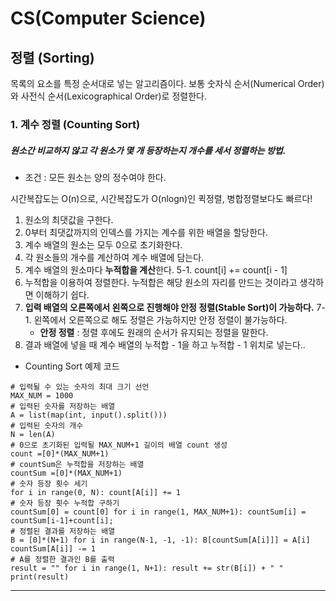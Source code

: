 CS(Computer Science)
=====================
정렬 (Sorting)
------------------
목록의 요소를 특정 순서대로 넣는 알고리즘이다. 보통 숫자식 순서(Numerical Order)와 사전식 순서(Lexicographical Order)로 정렬한다.

### 1. 계수 정렬 (Counting Sort)
##### 원소간 비교하지 않고 각 원소가 몇 개 등장하는지 개수를 세서 정렬하는 방법.
* 조건 : 모든 원소는 양의 정수여야 한다.

시간복잡도는 O(n)으로, 시간복잡도가 O(nlogn)인 퀵정렬, 병합정렬보다도 빠르다!
1. 원소의 최댓값을 구한다.
2. 0부터 최댓값까지의 인덱스를 가지는 계수를 위한 배열을 할당한다.
3. 계수 배열의 원소는 모두 0으로 초기화한다.
4. 각 원소들의 개수를 계산하여 계수 배열에 담는다.
5. 계수 배열의 원소마다 **누적합을 계산**한다.
5-1. count[i] += count[i - 1]
6. 누적합을 이용하여 정렬한다. 누적합은 해당 원소의 자리를 만드는 것이라고 생각하면 이해하기 쉽다.
7. **입력 배열의 오른쪽에서 왼쪽으로 진행해야 안정 정렬(Stable Sort)이 가능하다.**
7-1. 왼쪽에서 오른쪽으로 해도 정렬은 가능하지만 안정 정렬이 불가능하다.
	* **안정 정렬** : 정렬 후에도 원래의 순서가 유지되는 정렬을 말한다.
8. 결과 배열에 넣을 때 계수 배열의 누적합 - 1을 하고 누적합 - 1 위치로 넣는다..

* Counting Sort 예제 코드
```
# 입력될 수 있는 숫자의 최대 크기 선언
MAX_NUM = 1000
# 입력된 숫자를 저장하는 배열
A = list(map(int, input().split()))
# 입력된 숫자의 개수
N = len(A)
# 0으로 초기화된 입력될 MAX_NUM+1 길이의 배열 count 생성
count =[0]*(MAX_NUM+1)
# countSum은 누적합을 저장하는 배열
countSum =[0]*(MAX_NUM+1)
# 숫자 등장 횟수 세기
for i in range(0, N): count[A[i]] += 1
# 숫자 등장 횟수 누적합 구하기
countSum[0] = count[0] for i in range(1, MAX_NUM+1): countSum[i] = countSum[i-1]+count[i];
# 정렬된 결과를 저장하는 배열
B = [0]*(N+1) for i in range(N-1, -1, -1): B[countSum[A[i]]] = A[i] countSum[A[i]] -= 1
# A를 정렬한 결과인 B를 출력
result = "" for i in range(1, N+1): result += str(B[i]) + " " print(result)
```

<hr/>

